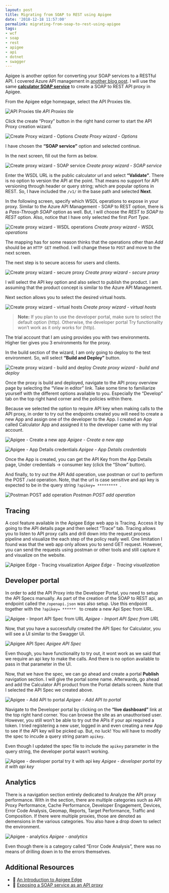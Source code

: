 ```yaml
---
layout: post
title: Migrating from SOAP to REST using Apigee
date: '2018-12-18 11:57:00'
permalink: migrating-from-soap-to-rest-using-apigee
tags:
- wcf
- soap
- rest
- apigee
- api
- dotnet
- swagger
---
```


Apigee is another option for converting your SOAP services to a RESTful API. I 
covered Azure API management in [another blog post][apim_soap_blog]. I will use 
the same [**calculator SOAP service**][wcf_calc] to create a SOAP to REST API 
proxy in Apigee.

From the Apigee edge homepage, select the API Proxies tile.

![API Proxies tile][img_api_prox_tile]
*API Proxies tile*

Click the create “Proxy” button in the right hand corner to start the API Proxy 
creation wizard.

![Create Proxy wizard - Options][img_create_proxy_wzd]
*Create Proxy wizard - Options*

I have chosen the **“SOAP service”** option and selected continue.

In the next screen, fill out the form as below.

![Create proxy wizard - SOAP service][img_create_proxy_wzd_ss]
*Create proxy wizard - SOAP service*

Enter the WSDL URL is the public calculator url and select **“Validate”**. 
There is no option to version the API at the point. That means no support for 
API versioning through header or query string; which are popular options in 
REST. So, I have included the `/v1/` in the base path and selected **Next**.

In the following screen, specify which WSDL operations to expose in your proxy. 
Similar to the Azure API Management - SOAP to REST option, there is a 
_Pass-Through SOAP_ option as well. But, I will choose the _REST to SOAP to 
REST_ option. Also, notice that I have only selected the first _Port Type_.

![Create proxy wizard - WSDL operations][img_cpw_wsdl_op]
*Create proxy wizard - WSDL operations*

The mapping has for some reason thinks that the operations other than _Add_ 
should be an `HTTP GET` method. I will change these to `POST` and move to the 
next screen.

The next step is to secure access for users and clients.

![Create proxy wizard - secure proxy][img_cpw_sec_p]
*Create proxy wizard - secure proxy*

I will select the API key option and also select to publish the product. I am 
assuming that the product concept is similar to the Azure API Management.

Next section allows you to select the desired virtual hosts.

![Create proxy wizard - virtual hosts][img_cpwvh]
*Create proxy wizard - virtual hosts*

> **Note:** If you plan to use the developer portal, make sure to select the 
default option (http). Otherwise, the developer portal Try functionality won’t 
work as it only works for (http).

The trial account that I am using provides you with two environments. Higher 
tier gives you 3 environments for the proxy.

In the build section of the wizard, I am only going to deploy to the test 
environment. So, will select **“Build and Deploy”** button.

![Create proxy wizard - build and deploy][img_cpwbd]
*Create proxy wizard - build and deploy*

Once the proxy is build and deployed, navigate to the API proxy overview page 
by selecting the “View in editor” link. Take some time to familiarize yourself 
with the different options available to you. Especially the “Develop” tab on 
the top right hand corner and the policies within there.

Because we selected the option to require API key when making calls to the API 
proxy, in order to try out the endpoints created you will need to create a new 
App and assign one of the developer to the App. I created an App called 
Calculator App and assigned it to the developer came with my trial account.

![Apigee - Create a new app][img_apicna]
*Apigee - Create a new app*

![Apigee - App Details credentials][img_api_adc]
*Apigee - App Details credentials*

Once the App is created, you can get the API Key from the App Details page, 
Under credentials -\> consumer key (click the “Show” button).

And finally, to try out the API Add operation, use postman or curl to perform 
the POST `/add` operation. Note, that the url is case sensitive and api key is 
expected to be in the query string `?apikey= ********* `.

![Postman POST add operation][img_pmpao]
*Postman POST add operation*

## Tracing

A cool feature available in the Apigee Edge web app is Tracing. Access it by 
going to the API details page and then select “Trace” tab. Tracing allows you 
to listen to API proxy calls and drill down into the request process pipeline 
and visualize the each step of the policy really well. One limitation I found 
was that the web app only allows you to send GET request. However, you can send 
the requests using postman or other tools and still capture it and visualize on 
the website.

![Apigee Edge - Tracing visualization][img_apietv]
*Apigee Edge - Tracing visualization*

## Developer portal

In order to add the API Proxy into the Developer Portal, you need to setup the 
API Specs manually. As part of the creation of the SOAP to REST api, an 
endpoint called the `/openapi.json` was also setup. Use this endpoint together 
with the `?apikey= ****** ` to create a new Api Spec from URL.

![Apigee - Import API Spec from URL][img_aiasfu]
*Apigee - Import API Spec from URL*

Now, that you have a successfully created the API Spec for Calculator, you will 
see a UI similar to the Swagger UI.

![Apigee API Spec][img_apias]
*Apigee API Spec*

Even though, you have functionality to try out, it wont work as we said that we 
require an api key to make the calls. And there is no option available to pass 
in that parameter in the UI.

Now, that we have the spec, we can go ahead and create a portal **Publish** 
navigation section. I will give the portal some name. Afterwards, go ahead and 
add the Calculator API product from the Portal details screen. Note that I 
selected the API Spec we created above.

![Apigee - Add API to portal][img_apiaatp]
*Apigee - Add API to portal*

Navigate to the Developer portal by clicking on the **“live dashboard”** link 
at the top right hand corner. You can browse the site as an unauthorised user. 
However, you still won’t be able to try out the APIs if your api required a 
token. I tried registering a new user, logged in and even creating a new App to 
see if the API key will be picked up. But, no luck! You will have to modify the 
spec to incude a query string param `apikey`.

Even though I updated the spec file to include the `apikey` parameter in the 
query string, the developer portal wasn’t working.

![Apigee - developer portal try it with api key][img_dptiwak]
*Apigee - developer portal try it with api key*

## Analytics

There is a navigation section entirely dedicated to Analyze the API proxy 
performance. With in the section, there are multiple categories such as API 
Proxy Performance, Cache Performance, Developer Engagement, Devices, Error Code 
Analysis, Geomap, Reports, Target Performance, Traffic and Composition. If 
there were multiple proxies, those are denoted as demensions in the various 
categories. You also have a drop down to select the environment.

![Apigee - analytics][img_analytics]
*Apigee - analytics*

Even though there is a category called “Error Code Analysis”, there was no 
means of drilling down in to the errors themselves.

## Additional Resources

- 🎥 [An Introduction to Apigee Edge](https://youtu.be/jWwmWvhI40Q)
- 🔗 [Exposing a SOAP service as an API proxy](https://docs.apigee.com/api-platform/develop/exposing-soap-service-api-proxy)

[apim_soap_blog]: <{% post_url 2018-12-14-migrating-from-soap-to-rest-using-azure-api-management %}>
[post_part_2]: <{% post_url 2018-02-13-setting-up-elasticsearch-cluster-on-kubernetes-part-2-kibana %}>
[wcf_calc]: <http://www.dneonline.com/calculator.asmx?wsdl>
[img_api_prox_tile]: <https://res.cloudinary.com/chekkan/image/upload/v1549403307/Screen_Shot_2018-12-17_at_15.44.53_vcloub.png>
[img_create_proxy_wzd]: <https://res.cloudinary.com/chekkan/image/upload/v1549403307/Screen_Shot_2018-12-17_at_15.47.47_uavpsy.png>
[img_create_proxy_wzd_ss]: <https://res.cloudinary.com/chekkan/image/upload/v1549403307/Screen_Shot_2018-12-17_at_15.49.39_yrw484.png>
[img_cpw_wsdl_op]: <https://res.cloudinary.com/chekkan/image/upload/v1549403308/Screen_Shot_2018-12-17_at_15.53.42_yuhrtw.png>
[img_cpw_sec_p]: <https://res.cloudinary.com/chekkan/image/upload/v1549403308/Screen_Shot_2018-12-17_at_16.21.24_xe8rxr.png>
[img_cpwvh]: <https://res.cloudinary.com/chekkan/image/upload/v1549403308/Screen_Shot_2018-12-17_at_16.29.07_drlwyp.png>
[img_cpwbd]: <https://res.cloudinary.com/chekkan/image/upload/v1549403308/Screen_Shot_2018-12-17_at_16.34.35_xhxdck.png>
[img_apicna]: <https://res.cloudinary.com/chekkan/image/upload/v1549403308/Screen_Shot_2018-12-17_at_17.04.42-1_tfdggr.png>
[img_api_adc]: <https://res.cloudinary.com/chekkan/image/upload/v1549403308/Screen_Shot_2018-12-17_at_17.06.10_c66uix.png>
[img_pmpao]: <https://res.cloudinary.com/chekkan/image/upload/v1549403308/Screen_Shot_2018-12-17_at_17.13.57_xqlrug.png>
[img_apietv]: <https://res.cloudinary.com/chekkan/image/upload/v1549403308/Screen_Shot_2018-12-17_at_17.25.37_z49o3j.png>
[img_aiasfu]: <https://res.cloudinary.com/chekkan/image/upload/v1549403308/Screen_Shot_2018-12-17_at_18.01.19_qmyutp.png>
[img_apias]: <https://res.cloudinary.com/chekkan/image/upload/v1549403308/Screen_Shot_2018-12-18_at_09.38.40_tumzwd.png>
[img_apiaatp]: <https://res.cloudinary.com/chekkan/image/upload/v1549403308/Screen_Shot_2018-12-18_at_10.05.25_vzf8rp.png>
[img_dptiwak]: <https://res.cloudinary.com/chekkan/image/upload/v1549403308/Screen_Shot_2018-12-18_at_11.22.30_wezxri.png>
[img_analytics]: <https://res.cloudinary.com/chekkan/image/upload/v1549403308/Screen_Shot_2018-12-18_at_11.42.23_zjwvui.png>
